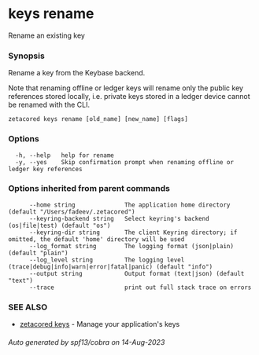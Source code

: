 # keys rename

Rename an existing key

### Synopsis

Rename a key from the Keybase backend.

Note that renaming offline or ledger keys will rename
only the public key references stored locally, i.e.
private keys stored in a ledger device cannot be renamed with the CLI.


```
zetacored keys rename [old_name] [new_name] [flags]
```

### Options

```
  -h, --help   help for rename
  -y, --yes    Skip confirmation prompt when renaming offline or ledger key references
```

### Options inherited from parent commands

```
      --home string              The application home directory (default "/Users/fadeev/.zetacored")
      --keyring-backend string   Select keyring's backend (os|file|test) (default "os")
      --keyring-dir string       The client Keyring directory; if omitted, the default 'home' directory will be used
      --log_format string        The logging format (json|plain) (default "plain")
      --log_level string         The logging level (trace|debug|info|warn|error|fatal|panic) (default "info")
      --output string            Output format (text|json) (default "text")
      --trace                    print out full stack trace on errors
```

### SEE ALSO

* [zetacored keys](zetacored_keys.md)	 - Manage your application's keys

###### Auto generated by spf13/cobra on 14-Aug-2023
